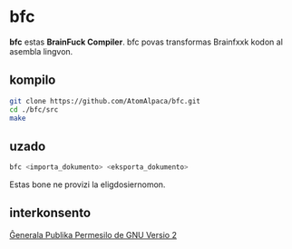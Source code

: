 # bfc

**bfc** estas **BrainFuck Compiler**.
bfc povas transformas Brainfxxk kodon al asembla lingvon.

## kompilo

``` bash
git clone https://github.com/AtomAlpaca/bfc.git
cd ./bfc/src
make
```

## uzado

``` bash
bfc <importa_dokumento> <eksporta_dokumento>
```

Estas bone ne provizi la eligdosiernomon.

## interkonsento

[Ĝenerala Publika Permesilo de GNU Versio 2](https://www.gnu.org/licenses/old-licenses/gpl-2.0.html)
